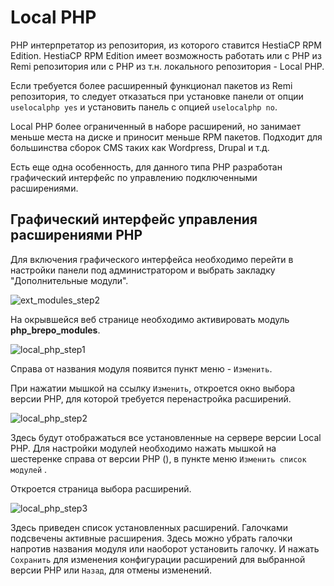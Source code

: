 # Local PHP

PHP интерпретатор из репозитория, из которого ставится HestiaCP RPM Edition. 
HestiaCP RPM Edition имеет возможность работать или с PHP из Remi репозитория или с PHP из т.н. локального репозитория - Local PHP.

Если требуется более расширенный функционал пакетов из Remi репозитория, то следует отказаться при установке панели от опции `uselocalphp yes` и установить панель с опцией `uselocalphp no`.

Local PHP более ограниченный в наборе расширений, но занимает меньше места на диске и приносит меньше RPM пакетов. Подходит для большинства сборок CMS таких как Wordpress, Drupal и т.д.

Есть еще одна особенность, для данного типа PHP разработан графический интерфейс по управлению подключенными расширениями.

## Графический интерфейс управления расширениями PHP

Для включения графического интерфейса необходимо перейти в настройки панели под администратором и выбрать закладку "Дополнительные модули".

![ext_modules_step2](/images/ext_modules_step2.png)

На окрывшейся веб странице необходимо активировать модуль **php_brepo_modules**.

![local_php_step1](/images/local_php_1.png)

Справа от названия модуля появится пункт меню - `Изменить`.

При нажатии мышкой на ссылку `Изменить`, откроется окно выбора версии PHP, для которой требуется перенастройка расширений.

![local_php_step2](/images/local_php_2.png)

Здесь будут отображаться все установленные на сервере версии Local PHP. Для настройки модулей необходимо нажать мышкой на шестеренке справа от версии PHP (<i class="fa-solid fa-gear icon-purple"></i>), в пункте меню `Изменить список модулей` <i class="fa-solid fa-gear icon-purple"></i>.

Откроется страница выбора расширений.

![local_php_step3](/images/local_php_3.png)

Здесь приведен список установленных расширений. Галочками подсвечены активные расширения.
Здесь можно убрать галочки напротив названия модуля или наоборот установить галочку. И нажать `Сохранить` для изменения конфигурации расширений для выбранной версии PHP или `Назад`, для отмены изменений.
